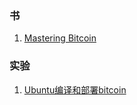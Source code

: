 ### 书

1. [Mastering Bitcoin](https://github.com/bitcoinbook/bitcoinbook/blob/develop/book.asciidoc)

### 实验
1. [Ubuntu编译和部署bitcoin](https://github.com/EVOLABTeam/blockchain-study/blob/master/3%20blockchain/3.2%20bitcoin%20and%20ethereum/experiment/experiment%201%EF%BC%9Ahow%20to%20compile%20bitcoin.md)
